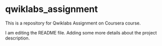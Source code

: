 # qwiklabs_assignment
This is a repository for Qwiklabs Assignment on Coursera course.

I am editing the README file. Adding some more details about the project description.
